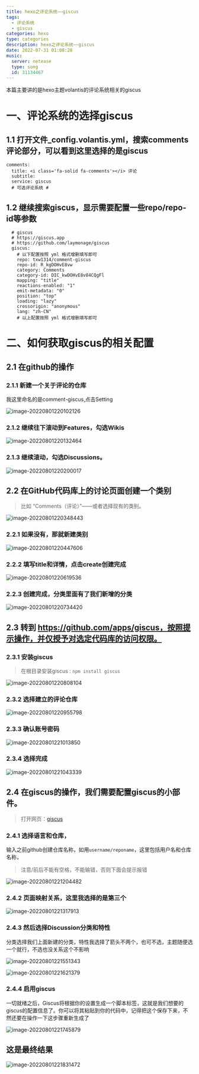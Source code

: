 ```yaml
---
title: hexo之评论系统——giscus
tags: 
  - 评论系统
  - giscus
categories: hexo
type: categories
description: hexo之评论系统——giscus
date: 2022-07-31 01:08:28
music:
  server: netease
  type: song
  id: 31134467
---
```

本篇主要讲的是hexo主题volantis的评论系统相关的giscus
# 一、评论系统的选择giscus

## 1.1 打开文件_config.volantis.yml，搜索comments评论部分，可以看到这里选择的是giscus

```
comments:  
  title: <i class='fa-solid fa-comments'></i> 评论
  subtitle:
  service: giscus
  # 可选评论系统 #
```
## 1.2 继续搜索giscus，显示需要配置一些repo/repo-id等参数

```
  # giscus
  # https://giscus.app
  # https://github.com/laymonage/giscus
  giscus:
    # 以下配置按照 yml 格式增删填写即可
    repo: txw1314/comment-giscus
    repo-id: R_kgDOHvE8vw
    category: Comments
    category-id: DIC_kwDOHvE8v84CQgFl
    mapping: "title"
    reactions-enabled: "1"
    emit-metadata: "0"
    position: "top"
    loading: "lazy"
    crossorigin: "anonymous"
    lang: "zh-CN"
    # 以上配置按照 yml 格式增删填写即可
```
# 二、如何获取giscus的相关配置
## 2.1 在github的操作

### 2.1.1 新建一个关于评论的仓库
我这里命名的是comment-giscus,点击Setting

![image-20220801220102126](https://gcore.jsdelivr.net/gh/txw1314/blog-img@main/img/image-20220801220102126.png)

### 2.1.2 继续往下滚动到Features，勾选Wikis

![image-20220801220132464](https://gcore.jsdelivr.net/gh/txw1314/blog-img@main/img/image-20220801220132464.png)

### 2.1.3 继续滚动，勾选Discussions。

![image-20220801220200017](https://gcore.jsdelivr.net/gh/txw1314/blog-img@main/img/image-20220801220200017.png)

## 2.2 在GitHub代码库上的讨论页面创建一个类别
> 比如 “Comments（评论）”——或者选择现有的类别。

![image-20220801220348443](https://gcore.jsdelivr.net/gh/txw1314/blog-img@main/img/image-20220801220348443.png)

### 2.2.1 如果没有，那就新建类别

![image-20220801220447606](https://gcore.jsdelivr.net/gh/txw1314/blog-img@main/img/image-20220801220447606.png)



### 2.2.2 填写title和详情，点击create创建完成

![image-20220801220619536](https://gcore.jsdelivr.net/gh/txw1314/blog-img@main/img/image-20220801220619536.png)

### 2.2.3 创建完成，分类里面有了我们新增的分类

![image-20220801220734420](https://gcore.jsdelivr.net/gh/txw1314/blog-img@main/img/image-20220801220734420.png)

## 2.3 转到 https://github.com/apps/giscus，按照提示操作，并仅授予对选定代码库的访问权限。

### 2.3.1 安装giscus

> 在根目录安装giscus : `npm install giscus`

![image-20220801220808104](https://gcore.jsdelivr.net/gh/txw1314/blog-img@main/img/image-20220801220808104.png)

### 2.3.2 选择建立的评论仓库

![image-20220801220955798](https://gcore.jsdelivr.net/gh/txw1314/blog-img@main/img/image-20220801220955798.png)

### 2.3.3 确认账号密码

![image-20220801221013850](https://gcore.jsdelivr.net/gh/txw1314/blog-img@main/img/image-20220801221013850.png)

### 2.3.4 选择完成

![image-20220801221043339](https://gcore.jsdelivr.net/gh/txw1314/blog-img@main/img/image-20220801221043339.png)



## 2.4 在giscus的操作，我们需要配置giscus的小部件。

> 打开网页：[giscus](https://giscus.app/zh-CN)

### 2.4.1 选择语言和仓库，

输入之前github创建仓库名称，如用`username/reponame`，这里包括用户名和仓库名称，

> 注意/前后不能有空格，不能输错，否则下面会提示报错

![image-20220801221204482](https://gcore.jsdelivr.net/gh/txw1314/blog-img@main/img/image-20220801221204482.png)

### 2.4.2 页面映射关系，这里我选择的是第三个

![image-20220801221317913](https://gcore.jsdelivr.net/gh/txw1314/blog-img@main/img/image-20220801221317913.png)

### 2.4.3 然后选择Discussion分类和特性

分类选择我们上面新建的分类，特性我选择了箭头不两个，也可不选，主题随便选一个就行，不选也没关系这个不影响

![image-20220801221551343](https://gcore.jsdelivr.net/gh/txw1314/blog-img@main/img/image-20220801221551343.png)

![image-20220801221621379](https://gcore.jsdelivr.net/gh/txw1314/blog-img@main/img/image-20220801221621379.png)

### 2.4.4 启用giscus

一切就绪之后，Giscus将根据你的设置生成一个脚本标签，这就是我们想要的giscus的配置信息了。你可以将其粘贴到你的代码中，记得把这个保存下来，不然还要在操作一下这步骤重新生成了

![image-20220801221745879](https://gcore.jsdelivr.net/gh/txw1314/blog-img@main/img/image-20220801221745879.png)

## 这是最终结果

![image-20220801221831472](https://gcore.jsdelivr.net/gh/txw1314/blog-img@main/img/image-20220801221831472.png)

